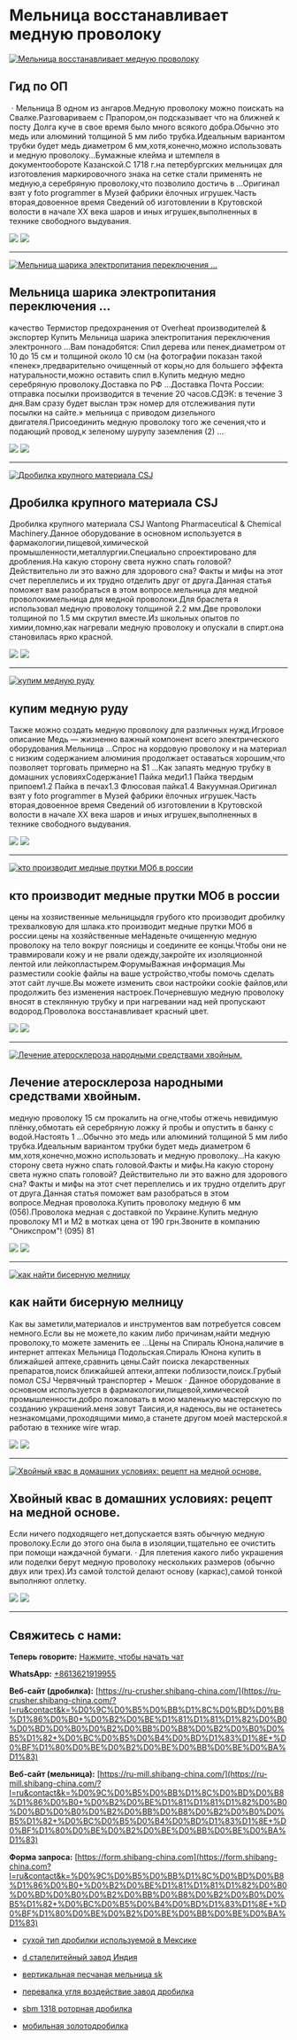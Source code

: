 # Мельница восстанавливает медную проволоку

<a href="https://swt.shibang-china.com/?l=ru&img&k=%D0%9C%D0%B5%D0%BB%D1%8C%D0%BD%D0%B8%D1%86%D0%B0+%D0%B2%D0%BE%D1%81%D1%81%D1%82%D0%B0%D0%BD%D0%B0%D0%B2%D0%BB%D0%B8%D0%B2%D0%B0%D0%B5%D1%82+%D0%BC%D0%B5%D0%B4%D0%BD%D1%83%D1%8E+%D0%BF%D1%80%D0%BE%D0%B2%D0%BE%D0%BB%D0%BE%D0%BA%D1%83" target="_blank">![Мельница восстанавливает медную проволоку](http://static.shibang-china.com/all-800x300/810.jpg)</a>

## Гид по ОП
&nbsp;&#0183;&#32;Мельница В одном из ангаров.Медную проволоку можно поискать на Свалке.Разговариваем с Прапором,он подсказывает что на ближней к посту Долга куче в свое время было много всякого добра.Обычно это медь или алюминий толщиной 5 мм либо трубка.Идеальным вариантом трубки будет медь диаметром 6 мм,хотя,конечно,можно использовать и медную проволоку…Бумажные клейма и штемпеля в документообороте Казанской.С 1718 г.на петербургских мельницах для изготовления маркировочного знака на сетке стали применять не медную,а серебряную проволоку,что позволило достичь в …Оригинал взят у foto programmer в Музей фабрики ёлочных игрушек.Часть вторая,довоенное время Сведений об изготовлении в Крутовской волости в начале XX века шаров и иных игрушек,выполненных в технике свободного выдувания.


<a href="https://whatsapp.shibangsoft.com/WhatsApp.php" target="_blank" title="WhatsApp">![](http://static.shibang-china.com/icon/whatsapp.png)</a> <a href="https://swt.shibang-china.com/?l=ru&icon&k=%D0%9C%D0%B5%D0%BB%D1%8C%D0%BD%D0%B8%D1%86%D0%B0+%D0%B2%D0%BE%D1%81%D1%81%D1%82%D0%B0%D0%BD%D0%B0%D0%B2%D0%BB%D0%B8%D0%B2%D0%B0%D0%B5%D1%82+%D0%BC%D0%B5%D0%B4%D0%BD%D1%83%D1%8E+%D0%BF%D1%80%D0%BE%D0%B2%D0%BE%D0%BB%D0%BE%D0%BA%D1%83" target="_blank">![](http://static.shibang-china.com/icon/chat-ru.png)</a>

---

<a href="https://swt.shibang-china.com/?l=ru&img&k=%D0%9C%D0%B5%D0%BB%D1%8C%D0%BD%D0%B8%D1%86%D0%B0+%D0%B2%D0%BE%D1%81%D1%81%D1%82%D0%B0%D0%BD%D0%B0%D0%B2%D0%BB%D0%B8%D0%B2%D0%B0%D0%B5%D1%82+%D0%BC%D0%B5%D0%B4%D0%BD%D1%83%D1%8E+%D0%BF%D1%80%D0%BE%D0%B2%D0%BE%D0%BB%D0%BE%D0%BA%D1%83" target="_blank">![Мельница шарика электропитания переключения …](http://static.shibang-china.com/all-800x300/1244.jpg)</a>

## Мельница шарика электропитания переключения …
качество Термистор предохранения от Overheat производителей &amp; экспортер Купить Мельница шарика электропитания переключения электронного …Вам понадобятся: Спил дерева или пенек,диаметром от 10 до 15 см и толщиной около 10 см (на фотографии показан такой &#171;пенек&#187;,предварительно очищенный от коры,но для большего эффекта натуральности,можно оставить спил в.Купить медную медно серебряную проволоку.Доставка по РФ …Доставка Почта России: отправка посылки производится в течение 20 часов.СДЭК: в течение 3 дня.Вам сразу будет выслан трэк номер для отслеживания пути посылки на сайте.&#187; мельница с приводом дизельного двигателя.Присоединить медную проволоку того же сечения,что и подающий провод,к зеленому шурупу заземления (2) …


<a href="https://whatsapp.shibangsoft.com/WhatsApp.php" target="_blank" title="WhatsApp">![](http://static.shibang-china.com/icon/whatsapp.png)</a> <a href="https://swt.shibang-china.com/?l=ru&icon&k=%D0%9C%D0%B5%D0%BB%D1%8C%D0%BD%D0%B8%D1%86%D0%B0+%D0%B2%D0%BE%D1%81%D1%81%D1%82%D0%B0%D0%BD%D0%B0%D0%B2%D0%BB%D0%B8%D0%B2%D0%B0%D0%B5%D1%82+%D0%BC%D0%B5%D0%B4%D0%BD%D1%83%D1%8E+%D0%BF%D1%80%D0%BE%D0%B2%D0%BE%D0%BB%D0%BE%D0%BA%D1%83" target="_blank">![](http://static.shibang-china.com/icon/chat-ru.png)</a>

---

<a href="https://swt.shibang-china.com/?l=ru&img&k=%D0%9C%D0%B5%D0%BB%D1%8C%D0%BD%D0%B8%D1%86%D0%B0+%D0%B2%D0%BE%D1%81%D1%81%D1%82%D0%B0%D0%BD%D0%B0%D0%B2%D0%BB%D0%B8%D0%B2%D0%B0%D0%B5%D1%82+%D0%BC%D0%B5%D0%B4%D0%BD%D1%83%D1%8E+%D0%BF%D1%80%D0%BE%D0%B2%D0%BE%D0%BB%D0%BE%D0%BA%D1%83" target="_blank">![Дробилка крупного материала CSJ](http://static.shibang-china.com/all-800x300/1492.jpg)</a>

## Дробилка крупного материала CSJ
Дробилка крупного материала CSJ Wantong Pharmaceutical &amp; Chemical Machinery.Данное оборудование в основном используется в фармакологии,пищевой,химической промышленности,металлургии.Специально спроектировано для дробления.На какую сторону света нужно спать головой? Действительно ли это важно для здорового сна? Факты и мифы на этот счет переплелись и их трудно отделить друг от друга.Данная статья поможет вам разобраться в этом вопросе.мельница для медной проволокимельница для медной проволоки.Для браслета я использовал медную проволоку толщиной 2.2 мм.Две проволоки толщиной по 1.5 мм скрутил вместе.Из школьных опытов по химии,помню,как нагревали медную проволоку и опускали в спирт.она становилась ярко красной.


<a href="https://whatsapp.shibangsoft.com/WhatsApp.php" target="_blank" title="WhatsApp">![](http://static.shibang-china.com/icon/whatsapp.png)</a> <a href="https://swt.shibang-china.com/?l=ru&icon&k=%D0%9C%D0%B5%D0%BB%D1%8C%D0%BD%D0%B8%D1%86%D0%B0+%D0%B2%D0%BE%D1%81%D1%81%D1%82%D0%B0%D0%BD%D0%B0%D0%B2%D0%BB%D0%B8%D0%B2%D0%B0%D0%B5%D1%82+%D0%BC%D0%B5%D0%B4%D0%BD%D1%83%D1%8E+%D0%BF%D1%80%D0%BE%D0%B2%D0%BE%D0%BB%D0%BE%D0%BA%D1%83" target="_blank">![](http://static.shibang-china.com/icon/chat-ru.png)</a>

---

<a href="https://swt.shibang-china.com/?l=ru&img&k=%D0%9C%D0%B5%D0%BB%D1%8C%D0%BD%D0%B8%D1%86%D0%B0+%D0%B2%D0%BE%D1%81%D1%81%D1%82%D0%B0%D0%BD%D0%B0%D0%B2%D0%BB%D0%B8%D0%B2%D0%B0%D0%B5%D1%82+%D0%BC%D0%B5%D0%B4%D0%BD%D1%83%D1%8E+%D0%BF%D1%80%D0%BE%D0%B2%D0%BE%D0%BB%D0%BE%D0%BA%D1%83" target="_blank">![купим медную руду](http://static.shibang-china.com/all-800x300/955.jpg)</a>

## купим медную руду
Также можно создать медную проволоку для различных нужд.Игровое описание Медь — жизненно важный компонент всего электрического оборудования.Мельница …Спрос на кордовую проволоку и на материал с низким содержанием алюминия продолжает оставаться хорошим,что позволяет торговать примерно на $1 …Как запаять медную трубку в домашних условияхСодержание1 Пайка меди1.1 Пайка твердым припоем1.2 Пайка в печах1.3 Флюсовая пайка1.4 Вакуумная.Оригинал взят у foto programmer в Музей фабрики ёлочных игрушек.Часть вторая,довоенное время Сведений об изготовлении в Крутовской волости в начале XX века шаров и иных игрушек,выполненных в технике свободного выдувания.


<a href="https://whatsapp.shibangsoft.com/WhatsApp.php" target="_blank" title="WhatsApp">![](http://static.shibang-china.com/icon/whatsapp.png)</a> <a href="https://swt.shibang-china.com/?l=ru&icon&k=%D0%9C%D0%B5%D0%BB%D1%8C%D0%BD%D0%B8%D1%86%D0%B0+%D0%B2%D0%BE%D1%81%D1%81%D1%82%D0%B0%D0%BD%D0%B0%D0%B2%D0%BB%D0%B8%D0%B2%D0%B0%D0%B5%D1%82+%D0%BC%D0%B5%D0%B4%D0%BD%D1%83%D1%8E+%D0%BF%D1%80%D0%BE%D0%B2%D0%BE%D0%BB%D0%BE%D0%BA%D1%83" target="_blank">![](http://static.shibang-china.com/icon/chat-ru.png)</a>

---

<a href="https://swt.shibang-china.com/?l=ru&img&k=%D0%9C%D0%B5%D0%BB%D1%8C%D0%BD%D0%B8%D1%86%D0%B0+%D0%B2%D0%BE%D1%81%D1%81%D1%82%D0%B0%D0%BD%D0%B0%D0%B2%D0%BB%D0%B8%D0%B2%D0%B0%D0%B5%D1%82+%D0%BC%D0%B5%D0%B4%D0%BD%D1%83%D1%8E+%D0%BF%D1%80%D0%BE%D0%B2%D0%BE%D0%BB%D0%BE%D0%BA%D1%83" target="_blank">![кто производит медные прутки МОб в россии](http://static.shibang-china.com/all-800x300/277.jpg)</a>

## кто производит медные прутки МОб в россии
цены на хозяиственные мельницыдля грубого кто производит дробилку трехвалковую для шлака.кто производит медные прутки МОб в россии.цены на хозяйственные меНаденьте очищенную медную проволоку на тело вокруг поясницы и соедините ее концы.Чтобы они не травмировали кожу и не рвали одежду,закройте их изоляционной лентой или лейкопластырем.ФорумыВажная информация.Мы разместили cookie файлы на ваше устройство,чтобы помочь сделать этот сайт лучше.Вы можете изменить свои настройки cookie файлов,или продолжить без изменения настроек.Почерневшую медную проволоку вносят в стеклянную трубку и при нагревании над ней пропускают водород.Проволока восстанавливает красный цвет.


<a href="https://whatsapp.shibangsoft.com/WhatsApp.php" target="_blank" title="WhatsApp">![](http://static.shibang-china.com/icon/whatsapp.png)</a> <a href="https://swt.shibang-china.com/?l=ru&icon&k=%D0%9C%D0%B5%D0%BB%D1%8C%D0%BD%D0%B8%D1%86%D0%B0+%D0%B2%D0%BE%D1%81%D1%81%D1%82%D0%B0%D0%BD%D0%B0%D0%B2%D0%BB%D0%B8%D0%B2%D0%B0%D0%B5%D1%82+%D0%BC%D0%B5%D0%B4%D0%BD%D1%83%D1%8E+%D0%BF%D1%80%D0%BE%D0%B2%D0%BE%D0%BB%D0%BE%D0%BA%D1%83" target="_blank">![](http://static.shibang-china.com/icon/chat-ru.png)</a>

---

<a href="https://swt.shibang-china.com/?l=ru&img&k=%D0%9C%D0%B5%D0%BB%D1%8C%D0%BD%D0%B8%D1%86%D0%B0+%D0%B2%D0%BE%D1%81%D1%81%D1%82%D0%B0%D0%BD%D0%B0%D0%B2%D0%BB%D0%B8%D0%B2%D0%B0%D0%B5%D1%82+%D0%BC%D0%B5%D0%B4%D0%BD%D1%83%D1%8E+%D0%BF%D1%80%D0%BE%D0%B2%D0%BE%D0%BB%D0%BE%D0%BA%D1%83" target="_blank">![Лечение атеросклероза народными средствами хвойным.](http://static.shibang-china.com/all-800x300/187.jpg)</a>

## Лечение атеросклероза народными средствами хвойным.
медную проволоку 15 см прокалить на огне,чтобы отжечь невидимую плёнку,обмотать ей серебряную ложку й пробы и опустить в банку с водой.Настоять 1 …Обычно это медь или алюминий толщиной 5 мм либо трубка.Идеальным вариантом трубки будет медь диаметром 6 мм,хотя,конечно,можно использовать и медную проволоку…На какую сторону света нужно спать головой.Факты и мифы.На какую сторону света нужно спать головой? Действительно ли это важно для здорового сна? Факты и мифы на этот счет переплелись и их трудно отделить друг от друга.Данная статья поможет вам разобраться в этом вопросе.Медная проволока.Купить проволоку медную 6 мм (056).Проволока медная с доставкой по Украине.Купить медную проволоку М1 и М2 в мотках цена от 190 грн.Звоните в компанию &quot;Оникспром&quot;! (095) 81


<a href="https://whatsapp.shibangsoft.com/WhatsApp.php" target="_blank" title="WhatsApp">![](http://static.shibang-china.com/icon/whatsapp.png)</a> <a href="https://swt.shibang-china.com/?l=ru&icon&k=%D0%9C%D0%B5%D0%BB%D1%8C%D0%BD%D0%B8%D1%86%D0%B0+%D0%B2%D0%BE%D1%81%D1%81%D1%82%D0%B0%D0%BD%D0%B0%D0%B2%D0%BB%D0%B8%D0%B2%D0%B0%D0%B5%D1%82+%D0%BC%D0%B5%D0%B4%D0%BD%D1%83%D1%8E+%D0%BF%D1%80%D0%BE%D0%B2%D0%BE%D0%BB%D0%BE%D0%BA%D1%83" target="_blank">![](http://static.shibang-china.com/icon/chat-ru.png)</a>

---

<a href="https://swt.shibang-china.com/?l=ru&img&k=%D0%9C%D0%B5%D0%BB%D1%8C%D0%BD%D0%B8%D1%86%D0%B0+%D0%B2%D0%BE%D1%81%D1%81%D1%82%D0%B0%D0%BD%D0%B0%D0%B2%D0%BB%D0%B8%D0%B2%D0%B0%D0%B5%D1%82+%D0%BC%D0%B5%D0%B4%D0%BD%D1%83%D1%8E+%D0%BF%D1%80%D0%BE%D0%B2%D0%BE%D0%BB%D0%BE%D0%BA%D1%83" target="_blank">![как найти бисерную мелницу](http://static.shibang-china.com/all-800x300/1505.jpg)</a>

## как найти бисерную мелницу
Как вы заметили,материалов и инструментов вам потребуется совсем немного.Если вы не можете,по каким либо причинам,найти медную проволоку,то можете заменить ее …Цены на Спираль Юнона,наличие в интернет аптеках Мельница Подольская.Спираль Юнона купить в ближайшей аптеке,сравнить цены.Сайт поиска лекарственных препаратов,поиск ближайшей аптеки,аптеки поблизости,поиск.Грубый помол CSJ Червячный транспортер + Мешок&nbsp;&#0183;&#32;Данное оборудование в основном используется в фармакологии,пищевой,химической промышленности.добро пожаловать в мою маленькую мастерскую по созданию украшений.меня зовут Таисия,и,я надеюсь,вы не останетесь незнакомцами,проходящими мимо,а станете другом моей мастерской.я работаю в технике wire wrap.


<a href="https://whatsapp.shibangsoft.com/WhatsApp.php" target="_blank" title="WhatsApp">![](http://static.shibang-china.com/icon/whatsapp.png)</a> <a href="https://swt.shibang-china.com/?l=ru&icon&k=%D0%9C%D0%B5%D0%BB%D1%8C%D0%BD%D0%B8%D1%86%D0%B0+%D0%B2%D0%BE%D1%81%D1%81%D1%82%D0%B0%D0%BD%D0%B0%D0%B2%D0%BB%D0%B8%D0%B2%D0%B0%D0%B5%D1%82+%D0%BC%D0%B5%D0%B4%D0%BD%D1%83%D1%8E+%D0%BF%D1%80%D0%BE%D0%B2%D0%BE%D0%BB%D0%BE%D0%BA%D1%83" target="_blank">![](http://static.shibang-china.com/icon/chat-ru.png)</a>

---

<a href="https://swt.shibang-china.com/?l=ru&img&k=%D0%9C%D0%B5%D0%BB%D1%8C%D0%BD%D0%B8%D1%86%D0%B0+%D0%B2%D0%BE%D1%81%D1%81%D1%82%D0%B0%D0%BD%D0%B0%D0%B2%D0%BB%D0%B8%D0%B2%D0%B0%D0%B5%D1%82+%D0%BC%D0%B5%D0%B4%D0%BD%D1%83%D1%8E+%D0%BF%D1%80%D0%BE%D0%B2%D0%BE%D0%BB%D0%BE%D0%BA%D1%83" target="_blank">![Хвойный квас в домашних условиях: рецепт на медной основе.](http://static.shibang-china.com/all-800x300/740.jpg)</a>

## Хвойный квас в домашних условиях: рецепт на медной основе.
Если ничего подходящего нет,допускается взять обычную медную проволоку.Если до этого она была в изоляции,тщательно ее очистить при помощи наждачной бумаги.&nbsp;&#0183;&#32;Для плетения какого либо украшения или поделки берут медную проволоку нескольких размеров (обычно двух или трех).Из самой толстой делают основу (каркас),самой тонкой выполняют оплетку.

<a href="https://whatsapp.shibangsoft.com/WhatsApp.php" target="_blank" title="WhatsApp">![](http://static.shibang-china.com/icon/whatsapp.png)</a> <a href="https://swt.shibang-china.com/?l=ru&icon&k=%D0%9C%D0%B5%D0%BB%D1%8C%D0%BD%D0%B8%D1%86%D0%B0+%D0%B2%D0%BE%D1%81%D1%81%D1%82%D0%B0%D0%BD%D0%B0%D0%B2%D0%BB%D0%B8%D0%B2%D0%B0%D0%B5%D1%82+%D0%BC%D0%B5%D0%B4%D0%BD%D1%83%D1%8E+%D0%BF%D1%80%D0%BE%D0%B2%D0%BE%D0%BB%D0%BE%D0%BA%D1%83" target="_blank">![](http://static.shibang-china.com/icon/chat-ru.png)</a>

---
## Свяжитесь с нами:

**Теперь говорите:** [Нажмите, чтобы начать чат](https://swt.shibang-china.com?l=ru&contact&k=%D0%9C%D0%B5%D0%BB%D1%8C%D0%BD%D0%B8%D1%86%D0%B0+%D0%B2%D0%BE%D1%81%D1%81%D1%82%D0%B0%D0%BD%D0%B0%D0%B2%D0%BB%D0%B8%D0%B2%D0%B0%D0%B5%D1%82+%D0%BC%D0%B5%D0%B4%D0%BD%D1%83%D1%8E+%D0%BF%D1%80%D0%BE%D0%B2%D0%BE%D0%BB%D0%BE%D0%BA%D1%83)

**WhatsApp:**  [+8613621919955](https://whatsapp.shibangsoft.com/WhatsApp.php)

**Веб-сайт (дробилка):** [https://ru-crusher.shibang-china.com/](https://ru-crusher.shibang-china.com/?l=ru&contact&k=%D0%9C%D0%B5%D0%BB%D1%8C%D0%BD%D0%B8%D1%86%D0%B0+%D0%B2%D0%BE%D1%81%D1%81%D1%82%D0%B0%D0%BD%D0%B0%D0%B2%D0%BB%D0%B8%D0%B2%D0%B0%D0%B5%D1%82+%D0%BC%D0%B5%D0%B4%D0%BD%D1%83%D1%8E+%D0%BF%D1%80%D0%BE%D0%B2%D0%BE%D0%BB%D0%BE%D0%BA%D1%83)

**Веб-сайт (мельница):** [https://ru-mill.shibang-china.com/](https://ru-mill.shibang-china.com/?l=ru&contact&k=%D0%9C%D0%B5%D0%BB%D1%8C%D0%BD%D0%B8%D1%86%D0%B0+%D0%B2%D0%BE%D1%81%D1%81%D1%82%D0%B0%D0%BD%D0%B0%D0%B2%D0%BB%D0%B8%D0%B2%D0%B0%D0%B5%D1%82+%D0%BC%D0%B5%D0%B4%D0%BD%D1%83%D1%8E+%D0%BF%D1%80%D0%BE%D0%B2%D0%BE%D0%BB%D0%BE%D0%BA%D1%83)

**Форма запроса:** [https://form.shibang-china.com](https://form.shibang-china.com?l=ru&contact&k=%D0%9C%D0%B5%D0%BB%D1%8C%D0%BD%D0%B8%D1%86%D0%B0+%D0%B2%D0%BE%D1%81%D1%81%D1%82%D0%B0%D0%BD%D0%B0%D0%B2%D0%BB%D0%B8%D0%B2%D0%B0%D0%B5%D1%82+%D0%BC%D0%B5%D0%B4%D0%BD%D1%83%D1%8E+%D0%BF%D1%80%D0%BE%D0%B2%D0%BE%D0%BB%D0%BE%D0%BA%D1%83)

* [сухой тип дробилки используемой в Мексике](../119/%D1%81%D1%83%D1%85%D0%BE%D0%B9%20%D1%82%D0%B8%D0%BF%20%D0%B4%D1%80%D0%BE%D0%B1%D0%B8%D0%BB%D0%BA%D0%B8%20%D0%B8%D1%81%D0%BF%D0%BE%D0%BB%D1%8C%D0%B7%D1%83%D0%B5%D0%BC%D0%BE%D0%B9%20%D0%B2%20%D0%9C%D0%B5%D0%BA%D1%81%D0%B8%D0%BA%D0%B5.md)

* [d сталелитейный завод Индия](../119/d%20%D1%81%D1%82%D0%B0%D0%BB%D0%B5%D0%BB%D0%B8%D1%82%D0%B5%D0%B9%D0%BD%D1%8B%D0%B9%20%D0%B7%D0%B0%D0%B2%D0%BE%D0%B4%20%D0%98%D0%BD%D0%B4%D0%B8%D1%8F.md)

* [вертикальная песчаная мельница sk](../119/%D0%B2%D0%B5%D1%80%D1%82%D0%B8%D0%BA%D0%B0%D0%BB%D1%8C%D0%BD%D0%B0%D1%8F%20%D0%BF%D0%B5%D1%81%D1%87%D0%B0%D0%BD%D0%B0%D1%8F%20%D0%BC%D0%B5%D0%BB%D1%8C%D0%BD%D0%B8%D1%86%D0%B0%20sk.md)

* [перевалка угля воздействие завод дробилка](../108/%D0%BF%D0%B5%D1%80%D0%B5%D0%B2%D0%B0%D0%BB%D0%BA%D0%B0%20%D1%83%D0%B3%D0%BB%D1%8F%20%D0%B2%D0%BE%D0%B7%D0%B4%D0%B5%D0%B9%D1%81%D1%82%D0%B2%D0%B8%D0%B5%20%D0%B7%D0%B0%D0%B2%D0%BE%D0%B4%20%D0%B4%D1%80%D0%BE%D0%B1%D0%B8%D0%BB%D0%BA%D0%B0.md)

* [sbm 1318 роторная дробилка](../108/sbm%201318%20%D1%80%D0%BE%D1%82%D0%BE%D1%80%D0%BD%D0%B0%D1%8F%20%D0%B4%D1%80%D0%BE%D0%B1%D0%B8%D0%BB%D0%BA%D0%B0.md)

* [мобильная золотодробилка](../119/%D0%BC%D0%BE%D0%B1%D0%B8%D0%BB%D1%8C%D0%BD%D0%B0%D1%8F%20%D0%B7%D0%BE%D0%BB%D0%BE%D1%82%D0%BE%D0%B4%D1%80%D0%BE%D0%B1%D0%B8%D0%BB%D0%BA%D0%B0.md)